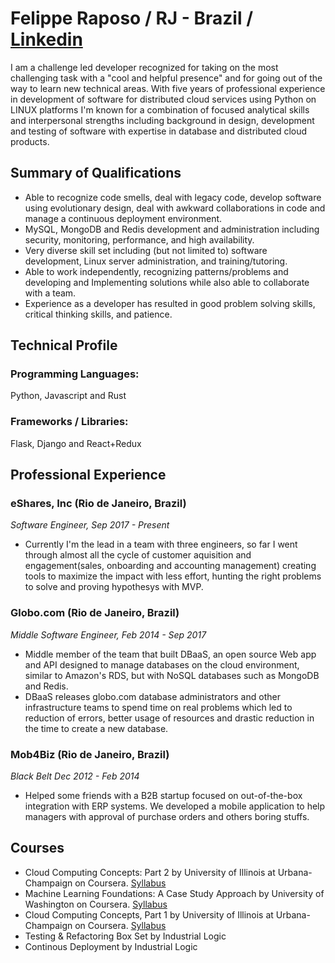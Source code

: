 Felippe Raposo / RJ - Brazil  / [Linkedin](https://www.linkedin.com/in/felippe-da-motta-raposo-88aa0562/)
==========================================================================================================

I am a challenge led developer recognized for taking on the most challenging task with a "cool and helpful presence" and for going out of the way to learn new technical areas. With five years of professional experience in development of software for distributed cloud services using Python on LINUX platforms I'm known for a combination of focused analytical skills and interpersonal strengths including background in design, development and testing of software with expertise in database and distributed cloud products.

Summary of Qualifications
-------------------------
* Able to recognize code smells, deal with legacy code, develop software using 
  evolutionary design, deal with awkward collaborations in code and manage a 
  continuous deployment environment.
* MySQL, MongoDB and Redis development and administration including security,
  monitoring, performance, and high availability.
* Very diverse skill set including (but not limited to) software development,
  Linux server administration, and training/tutoring.
* Able to work independently, recognizing patterns/problems and developing and
  Implementing solutions while also able to collaborate with a team.
* Experience as a developer has resulted in good problem solving skills, 
  critical thinking skills, and patience.

Technical Profile
-----------------

### Programming Languages:

Python, Javascript and Rust

### Frameworks / Libraries:

Flask, Django and React+Redux


Professional Experience
-----------------------

### eShares, Inc (Rio de Janeiro, Brazil)

_Software Engineer, Sep 2017 - Present_

* Currently I'm the lead in a team with three engineers, so far I went through almost all the cycle of customer aquisition and engagement(sales, onboarding and  accounting management) creating tools to maximize the impact with less effort, hunting the right problems to solve and proving hypothesys with MVP.

### Globo.com (Rio de Janeiro, Brazil)

_Middle Software Engineer, Feb 2014 - Sep 2017_

* Middle member of the team that built DBaaS, an open source
  Web app and API designed to manage databases on the cloud environment, 
  similar to Amazon's RDS, but with NoSQL databases such as MongoDB and Redis.
* DBaaS releases globo.com database administrators and other infrastructure teams 
  to spend time on real problems which led to reduction of errors, better usage of 
  resources and drastic reduction in the time to create a new database.

### Mob4Biz (Rio de Janeiro, Brazil)

_Black Belt Dec 2012 - Feb 2014_

* Helped some friends with a B2B startup focused on out-of-the-box integration with ERP systems. 
We developed a mobile application to help managers with approval of purchase orders and others boring stuffs.

Courses
----------------------------

* Cloud Computing Concepts: Part 2 by University of Illinois at Urbana-Champaign on Coursera. [Syllabus](https://www.coursera.org/learn/cloud-computing)
* Machine Learning Foundations: A Case Study Approach by University of Washington on Coursera. [Syllabus](https://www.coursera.org/learn/ml-foundations)
* Cloud Computing Concepts, Part 1 by University of Illinois at Urbana-Champaign on Coursera. [Syllabus](https://www.coursera.org/learn/cloud-computing-2)
* Testing & Refactoring Box Set by Industrial Logic
* Continous Deployment by Industrial Logic

